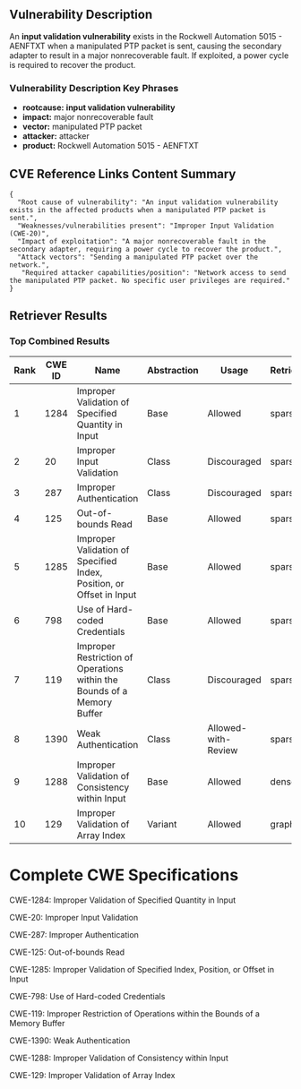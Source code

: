 ## Vulnerability Description
An **input validation vulnerability** exists in the Rockwell Automation 5015 - AENFTXT when a manipulated PTP packet is sent, causing the secondary adapter to result in a major nonrecoverable fault. If exploited, a power cycle is required to recover the product.

### Vulnerability Description Key Phrases
- **rootcause:** **input validation vulnerability**
- **impact:** major nonrecoverable fault
- **vector:** manipulated PTP packet
- **attacker:** attacker
- **product:** Rockwell Automation 5015 - AENFTXT

## CVE Reference Links Content Summary
```
{
  "Root cause of vulnerability": "An input validation vulnerability exists in the affected products when a manipulated PTP packet is sent.",
  "Weaknesses/vulnerabilities present": "Improper Input Validation (CWE-20)",
  "Impact of exploitation": "A major nonrecoverable fault in the secondary adapter, requiring a power cycle to recover the product.",
  "Attack vectors": "Sending a manipulated PTP packet over the network.",
   "Required attacker capabilities/position": "Network access to send the manipulated PTP packet. No specific user privileges are required."
}
```

## Retriever Results

### Top Combined Results

| Rank | CWE ID | Name | Abstraction | Usage  | Retrievers | Individual Scores |
|------|--------|------|-------------|-------|------------|-------------------|
| 1 | 1284 | Improper Validation of Specified Quantity in Input | Base | Allowed | sparse | 0.246 |
| 2 | 20 | Improper Input Validation | Class | Discouraged | sparse | 0.240 |
| 3 | 287 | Improper Authentication | Class | Discouraged | sparse | 0.220 |
| 4 | 125 | Out-of-bounds Read | Base | Allowed | sparse | 0.219 |
| 5 | 1285 | Improper Validation of Specified Index, Position, or Offset in Input | Base | Allowed | sparse | 0.216 |
| 6 | 798 | Use of Hard-coded Credentials | Base | Allowed | sparse | 0.214 |
| 7 | 119 | Improper Restriction of Operations within the Bounds of a Memory Buffer | Class | Discouraged | sparse | 0.212 |
| 8 | 1390 | Weak Authentication | Class | Allowed-with-Review | sparse | 0.212 |
| 9 | 1288 | Improper Validation of Consistency within Input | Base | Allowed | dense | 0.562 |
| 10 | 129 | Improper Validation of Array Index | Variant | Allowed | graph | 0.002 |



# Complete CWE Specifications

CWE-1284: Improper Validation of Specified Quantity in Input

CWE-20: Improper Input Validation

CWE-287: Improper Authentication

CWE-125: Out-of-bounds Read

CWE-1285: Improper Validation of Specified Index, Position, or Offset in Input

CWE-798: Use of Hard-coded Credentials

CWE-119: Improper Restriction of Operations within the Bounds of a Memory Buffer

CWE-1390: Weak Authentication

CWE-1288: Improper Validation of Consistency within Input

CWE-129: Improper Validation of Array Index